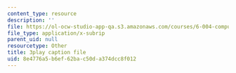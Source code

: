 ```yaml
---
content_type: resource
description: ''
file: https://ol-ocw-studio-app-qa.s3.amazonaws.com/courses/6-004-computation-structures-spring-2017/8e4776a5b6ef62bac50da374dcc8f012_q38KAGAKORk.srt
file_type: application/x-subrip
parent_uid: null
resourcetype: Other
title: 3play caption file
uid: 8e4776a5-b6ef-62ba-c50d-a374dcc8f012
---
```

